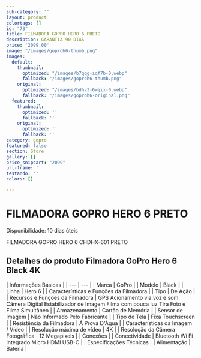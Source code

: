 ```yaml
---
sub-category: ''
layout: product
colortags: []
id: "73"
title: FILMADORA GOPRO HERO 6 PRETO
description: GARANTIA 90 DIAS
price: '2099,00'
image: "/images/goproh6-thumb.png"
images:
  default:
    thumbnail:
      optimized: "/images/b7qqg-iqf7b-0.webp"
      fallback: "/images/goproh6-thumb.png"
    original:
      optimized: "/images/bdhv3-6wjix-0.webp"
      fallback: "/images/goproh6-original.png"
  featured:
    thumbnail:
      optimized: ''
      fallback: ''
    original:
      optimized: ''
      fallback: ''
category: gopro
featured: false
section: Store
gallery: []
price_snipcart: "2099"
url-frame: ''
testando: ''
colors: []

---
```

# FILMADORA GOPRO HERO 6 PRETO

Disponibilidade: 10 dias úteis

FILMADORA GOPRO HERO 6 CHDHX-601 PRETO

## Detalhes do produto Filmadora GoPro Hero 6 Black 4K

| Informações Básicas |
| --- | --- |
| Marca | GoPro |
| Modelo | Black |
| Linha | Hero 6 |
| Características e Funções da Filmadora |
| Tipo | De Ação |
| Recursos e Funções da Filmadora | GPS Acionamento via voz e som Câmera Digital Estabilizador de Imagem Filma com pouca luz Tira Foto e Filma Simultâneo |
| Armazenamento | Cartão de Memória |
| Sensor de Imagem | Não Informado Pelo Fabricante |
| Tipo de Tela | Fixa Touchscreen |
| Resistência da Filmadora | Á Prova D'Água |
| Características da Imagem / Vídeo |
| Resolução máxima de vídeo | 4K |
| Resolução da Câmera Fotográfica | 12 Megapixels |
| Conexões |
| Conectividade | Bluetooth Wi Fi Integrado Micro HDMI USB-C |
| Especificações Técnicas |
| Alimentação | Bateria |
